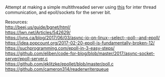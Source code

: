 Attempt at making a simple multithreaded server using [this](https://github.com/cameron314/readerwriterqueue) for inter thread communication, and epoll/sockets for the server bit.

Resources:<br>
http://beej.us/guide/bgnet/html/<br>
https://lwn.net/Articles/542629/<br>
https://jvns.ca/blog/2017/06/03/async-io-on-linux--select--poll--and-epoll/<br>
https://idea.popcount.org/2017-02-20-epoll-is-fundamentally-broken-12/<br>
https://suchprogramming.com/epoll-in-3-easy-steps/<br>
https://github.com/eliben/code-for-blog/blob/master/2017/async-socket-server/epoll-server.c<br>
https://github.com/eklitzke/epollet/blob/master/poll.c<br>
https://github.com/cameron314/readerwriterqueue<br>
